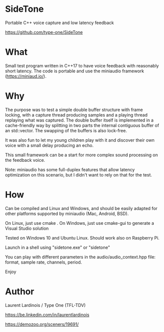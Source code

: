 # SideTone
Portable C++ voice capture and low latency feedback

https://github.com/type-one/SideTone


# What
Small test program written in C++17 to have voice feedback with reasonably short latency. 
The code is portable and use the miniaudio framework (https://miniaud.io/).

# Why
The purpose was to test a simple double buffer structure with frame locking, with a 
capture thread producing samples and a playing thread replaying what was captured.
The double buffer itself is implemented in a cache-friendly way by splitting in two parts
the internal contiguous buffer of an std::vector.  The swapping of the buffers is also 
lock-free.
 
It was also fun to let my young children play with it and discover their own voice with
a small delay producing an echo.

This small framework can be a start for more complex sound processing on the feedback voice.

Note: miniaudio has some full-duplex features that allow latency optimization on this 
scenario, but I didn't want to rely on that for the test.

# How
Can be compiled and Linux and Windows, and should be easily
adapted for other platforms supported by miniaudio (Mac, Android, BSD).

On Linux, just use cmake .
On Windows, just use cmake-gui to generate a Visual Studio solution

Tested on Windows 10 and Ubuntu Linux.  Should work also on Raspberry Pi.

Launch in a shell using "sidetone.exe" or "sidetone"

You can play with different parameters in the audio/audio_context.hpp
file: format, sample rate, channels, period.

Enjoy

# Author
Laurent Lardinois / Type One (TFL-TDV)

https://be.linkedin.com/in/laurentlardinois

https://demozoo.org/sceners/19691/
